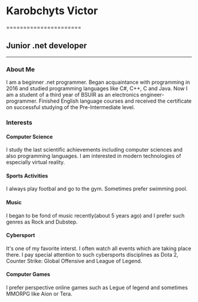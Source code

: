 # Karobchyts Victor
======================
## Junior .net developer
--------------------------
### About Me
I am a beginner .net programmer.
Began acquaintance with programming in 2016 and studied programming languages like С#, С++, С and Java.
Now I am a student of a third year of BSUIR  as an electronics engineer-programmer.
Finished English language courses and received the certificate on successful studying of the Pre-Intermediate level.
### Interests
#### Computer Science
I study the last scientific achievements including computer sciences and also programming languages. I am interested in modern technologies of especially virtual reality.
#### Sports Activities
I always play footbal and go to the gym. Sometimes prefer swimming pool.
#### Music
I began to be fond of music recently(about 5 years ago) and I prefer such genres as Rock and Dubstep.
#### Cybersport 
It's one of my favorite interst. I often watch all events which are taking place there. I pay special attention to such cybersports disciplines as Dota 2, Counter Strike: Global Offensive and League of Legend.
#### Computer Games
I prefer perspective  online games such as Legue of legend and sometimes MMORPG like Aion or Tera.



